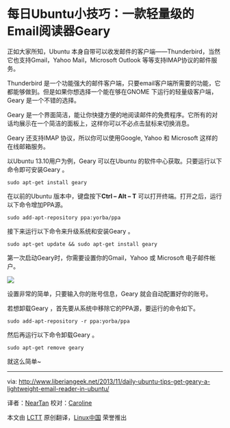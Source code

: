 每日Ubuntu小技巧：一款轻量级的Email阅读器Geary
================================================================================

正如大家所知，Ubuntu 本身自带可以收发邮件的客户端——Thunderbird，当然它也支持Gmail，Yahoo Mail，Microsoft Outlook 等等支持IMAP协议的邮件服务。

Thunderbird 是一个功能强大的邮件客户端，只要email客户端所需要的功能，它都能够做到。但是如果你想选择一个能在够在GNOME 下运行的轻量级客户端，Geary 是一个不错的选择。

Geary 是一个界面简洁，能让你快捷方便的地阅读邮件的免费程序。它所有的对话均展示在一个简洁的面板上，这样你可以不必点击鼠标来切换消息。

Geary 还支持IMAP 协议，所以你可以使用Google, Yahoo 和 Microsoft 这样的在线邮箱服务。

以Ubuntu 13.10用户为例，Geary 可以在Ubuntu 的软件中心获取。只要运行以下命令即可安装Geary 。

    sudo apt-get install geary

在以前的Ubuntu 版本中，键盘按下**Ctrl – Alt – T** 可以打开终端。打开之后，运行以下命令增加PPA源。

    sudo add-apt-repository ppa:yorba/ppa

接下来运行以下命令来升级系统和安装Geary 。

    sudo apt-get update && sudo apt-get install geary

第一次启动Geary时，你需要设置你的Gmail，Yahoo 或 Microsoft 电子邮件帐户。

![](http://www.liberiangeek.net/wp-content/uploads/2013/11/gearyubuntu.png)

设置非常的简单，只要输入你的账号信息，Geary 就会自动配置好你的账号。

若想卸载Geary ，首先要从系统中移除它的PPA源，要运行的命令如下。

    sudo add-apt-repository -r ppa:yorba/ppa

然后再运行以下命令卸载Geary 。

    sudo apt-get remove geary 

就这么简单~

--------------------------------------------------------------------------------

via: http://www.liberiangeek.net/2013/11/daily-ubuntu-tips-get-geary-a-lightweight-email-reader-in-ubuntu/

译者：[NearTan](https://github.com/NearTan) 校对：[Caroline](https://github.com/carolinewuyan)

本文由 [LCTT](https://github.com/LCTT/TranslateProject) 原创翻译，[Linux中国](http://linux.cn/) 荣誉推出
